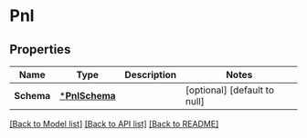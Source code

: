 # Pnl

## Properties
Name | Type | Description | Notes
------------ | ------------- | ------------- | -------------
**Schema** | [***PnlSchema**](pnl_schema.md) |  | [optional] [default to null]

[[Back to Model list]](../README.md#documentation-for-models) [[Back to API list]](../README.md#documentation-for-api-endpoints) [[Back to README]](../README.md)

